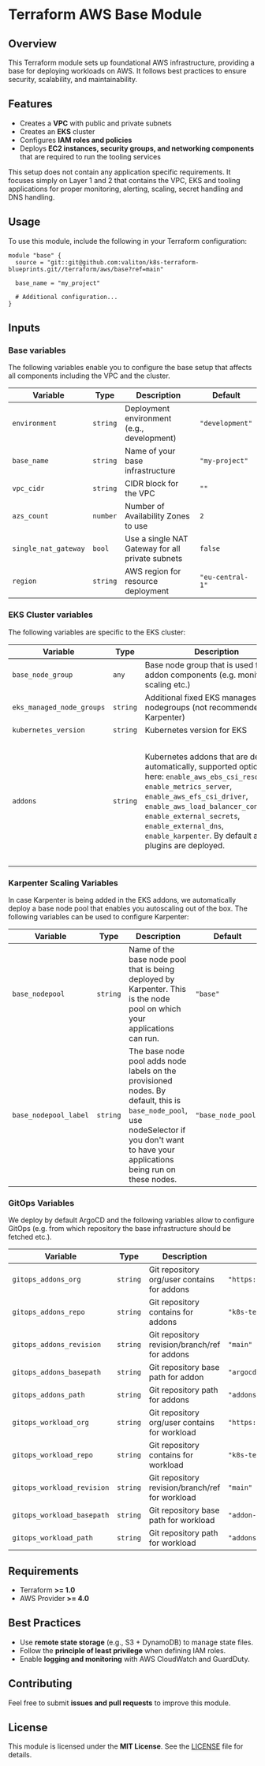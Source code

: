 # Terraform AWS Base Module

## Overview
This Terraform module sets up foundational AWS infrastructure, providing a base for deploying workloads on AWS. It follows best practices to ensure security, scalability, and maintainability.

## Features
- Creates a **VPC** with public and private subnets
- Creates an **EKS** cluster
- Configures **IAM roles and policies**
- Deploys **EC2 instances, security groups, and networking components** that are required to run the tooling services

This setup does not contain any application specific requirements. It focuses simply on Layer 1 and 2 that contains the VPC, EKS and tooling applications for proper monitoring, alerting, scaling, secret handling and DNS handling. 

## Usage
To use this module, include the following in your Terraform configuration:

```hcl
module "base" {
  source = "git::git@github.com:valiton/k8s-terraform-blueprints.git//terraform/aws/base?ref=main"
  
  base_name = "my_project"
  
  # Additional configuration...
}
```

## Inputs

### Base variables

The following variables enable you to configure the base setup that affects all components including the VPC and the cluster. 

| Variable                 | Type          | Description                                  | Default           |
|--------------------------|---------------|----------------------------------------------|-------------------|
| `environment`            | `string`      | Deployment environment (e.g., development)   | `"development"`   |
| `base_name`              | `string`      | Name of your base infrastructure             | `"my-project"`    |
| `vpc_cidr`               | `string`      | CIDR block for the VPC                       | `""`              |
| `azs_count`              | `number`      | Number of Availability Zones to use          | `2`               |
| `single_nat_gateway`     | `bool`        | Use a single NAT Gateway for all private subnets | `false`        |
| `region`                 | `string`      | AWS region for resource deployment           | `"eu-central-1"`  |

### EKS Cluster variables

The following variables are specific to the EKS cluster: 

| Variable                 | Type          | Description                                  | Default           |
|--------------------------|---------------|----------------------------------------------|-------------------|
| `base_node_group`            | `any`      | Base node group that is used for our addon components (e.g. monitoring, scaling etc.)                   | `base_eks_node = {}`          |
| `eks_managed_node_groups`            | `string`      | Additional fixed EKS manages nodegroups (not recommended, use Karpenter)                  | `{}`          |
| `kubernetes_version`            | `string`      | Kubernetes version for EKS                   | `"1.32"`          |
| `addons`            | `string`      |Kubernetes addons that are deployed automatically, supported options are here: `enable_aws_ebs_csi_resources`, `enable_metrics_server`, `enable_aws_efs_csi_driver`, `enable_aws_load_balancer_controller`, `enable_external_secrets`, `enable_external_dns`, `enable_karpenter`. By default all plugins are deployed. | <code> { <br>&emsp; enable_aws_ebs_csi_resources = true<br> &emsp; enable_metrics_server               = true<br> &emsp; enable_aws_efs_csi_driver           = true<br> &emsp; enable_aws_load_balancer_controller = true<br> &emsp; enable_external_secrets             = true<br> &emsp; enable_external_dns                 = true<br> &emsp; enable_karpenter                    = true<br>}</code> |


### Karpenter Scaling Variables

In case Karpenter is being added in the EKS addons, we automatically deploy a base node pool that enables you autoscaling out of the box. The following variables can be used to configure Karpenter: 

| Variable                 | Type          | Description                                  | Default           |
|--------------------------|---------------|----------------------------------------------|-------------------|
| `base_nodepool`            | `string`      | Name of the base node pool that is being deployed by Karpenter. This is the node pool on which your applications can run.                    | `"base"`          |
| `base_nodepool_label`            | `string`      | The base node pool adds node labels on the provisioned nodes. By default, this is `base_node_pool`, use nodeSelector if you don't want to have your applications being run on these nodes. | `"base_node_pool"`          |


### GitOps Variables

We deploy by default ArgoCD and the following variables allow to configure GitOps (e.g. from which repository the base infrastructure should be fetched etc.). 

| Variable                 | Type          | Description                                  | Default           |
|--------------------------|---------------|----------------------------------------------|-------------------|
| `gitops_addons_org`            | `string`      | Git repository org/user contains for addons  | `"https://github.com/valiton"`          |
| `gitops_addons_repo`            | `string`      | Git repository contains for addons | `"k8s-terraform-blueprints"`          |
| `gitops_addons_revision`            | `string`      | Git repository revision/branch/ref for addons | `"main"`          |
| `gitops_addons_basepath`            | `string`      | Git repository base path for addon | `"argocd/cluster-addons/"`          |
| `gitops_addons_path`            | `string`      | Git repository path for addons | `"addons"`          |
| `gitops_workload_org`            | `string`      | Git repository org/user contains for workload | `"https://github.com/valiton"`          |
| `gitops_workload_repo`            | `string`      | Git repository contains for workload | `"k8s-terraform-blueprints"`          |
| `gitops_workload_revision`            | `string`      | Git repository revision/branch/ref for workload | `"main"`          |
| `gitops_workload_basepath`            | `string`      | Git repository base path for workload | `"addon-dependent-workload/"`          |
| `gitops_workload_path`            | `string`      | Git repository path for workload | `"addons"`          |

## Requirements
- Terraform **>= 1.0**
- AWS Provider **>= 4.0**

## Best Practices
- Use **remote state storage** (e.g., S3 + DynamoDB) to manage state files.
- Follow the **principle of least privilege** when defining IAM roles.
- Enable **logging and monitoring** with AWS CloudWatch and GuardDuty.

## Contributing
Feel free to submit **issues and pull requests** to improve this module.

## License
This module is licensed under the **MIT License**. See the [LICENSE](../LICENSE) file for details.
